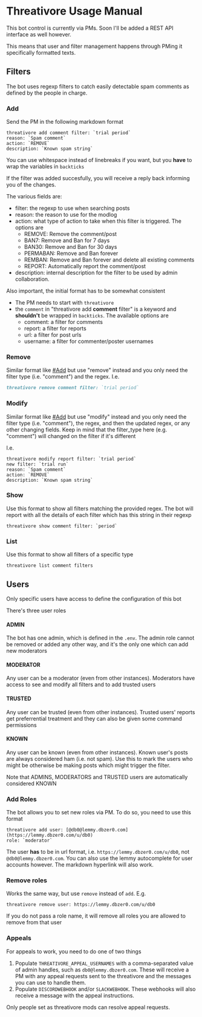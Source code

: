 # Threativore Usage Manual

This bot control is currently via PMs. Soon I'll be added a REST API interface as well however.

This means that user and filter management happens through PMing it specifically formatted texts.

## Filters

The bot uses regexp filters to catch easily detectable spam comments as defined by the people in charge.

### Add

Send the PM in the following markdown format

```
threativore add comment filter: `trial period`
reason: `Spam comment`
action: `REMOVE`
description: `Known spam string`
```

You can use whitespace instead of linebreaks if you want, but you **have** to wrap the variables in `backticks`

If the filter was added succesfully, you will receive a reply back informing you of the changes.

The various fields are:

* filter: the regexp to use when searching posts
* reason: the reason to use for the modlog
* action: what type of action to take when this filter is triggered. The options are
   * REMOVE: Remove the comment/post
   * BAN7: Remove and Ban for 7 days
   * BAN30: Remove and Ban for 30 days
   * PERMABAN: Remove and Ban forever
   * REMBAN: Remove and Ban forever and delete all existing comments
   * REPORT: Automatically report the comment/post
* description: internal description for the filter to be used by admin collaboration.

Also important, the initial format has to be somewhat consistent
* The PM needs to start with `threativore`
* the `comment` in "threativore add **comment** filter" is a keyword and **shouldn't** be wrapped in `backticks`. The available options are
   * comment: a filter for comments
   * report: a filter for reports
   * url: a filter for post urls
   * username: a filter for commenter/poster usernames

### Remove

Similar format like [#Add](#add) but use "remove" instead and you only need the filter type (i.e. "comment") and the regex. I.e.

```markdown
threativore remove comment filter: `trial period`
```
### Modify

Similar format like [#Add](#add) but use "modify" instead and you only need the filter type (i.e. "comment"), the regex, and then the updated regex, or any other changing fields. Keep in mind that the filter_type here (e.g. "comment") will changed on the filter if it's different

 I.e.


```
threativore modify report filter: `trial period`
new filter: `trial run`
reason: `Spam comment`
action: `REMOVE`
description: `Known spam string`
```

### Show

Use this format to show all filters matching the provided regex. The bot will report with all the details of each filter which has this string in their regexp

```
threativore show comment filter: `period`
```

### List

Use this format to show all filters of a specific type

```
threativore list comment filters
```

## Users

Only specific users have access to define the configuration of this bot

There's three user roles

#### ADMIN

The bot has one admin, which is defined in the `.env`. The admin role cannot be removed or added any other way, and it's the only one which can add new moderators

#### MODERATOR

Any user can be a moderator (even from other instances). Moderators have access to see and modify all filters and to add trusted users

#### TRUSTED

Any user can be trusted (even from other instances). Trusted users' reports get preferrential treatment and they can also be given some command permissions

#### KNOWN

Any user can be known (even from other instances). Known user's posts are always considered ham (i.e. not spam). Use this to mark the users who might be otherwise be making posts which might trigger the filter.

Note that ADMINS, MODERATORS and TRUSTED users are automatically considered KNOWN

### Add Roles

The bot allows you to set new roles via PM. To do so, you need to use this format

```
threativore add user: [@db0@lemmy.dbzer0.com](https://lemmy.dbzer0.com/u/db0)
role: `moderator`
```

The user **has** to be in url format, i.e. `https://lemmy.dbzer0.com/u/db0`, not `@db0@lemmy.dbzer0.com`. You can also use the lemmy autocomplete for user accounts however. The markdown hyperlink will also work.

### Remove roles

Works the same way, but use `remove` instead of `add`. E.g.

```
threativore remove user: https://lemmy.dbzer0.com/u/db0
```

If you do not pass a role name, it will remove all roles you are allowed to remove from that user

### Appeals

For appeals to work, you need to do one of two things

1. Populate `THREATIVORE_APPEAL_USERNAMES` with a comma-separated value of admin handles, such as `db0@lemmy.dbzer0.com`. These will receive a PM with any appeal requests sent to the threativore and the messages you can use to handle them.
1. Populate `DISCORDWEBHOOK` and/or `SLACKWEBHOOK`. These webhooks will also receive a message with the appeal instructions.

Only people set as threativore mods can resolve appeal requests.